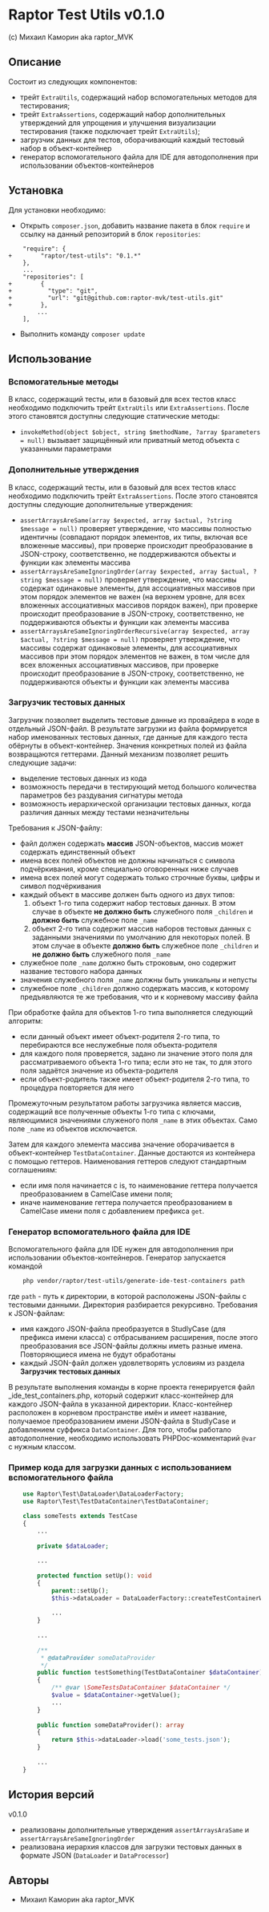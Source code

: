 # Raptor Test Utils v0.1.0

(c) Михаил Каморин aka raptor_MVK

## Описание

Состоит из следующих компонентов:
 - трейт `ExtraUtils`, содержащий набор вспомогательных методов для тестирования;
 - трейт `ExtraAssertions`, содержащий набор дополнительных утверждений для упрощения и улучшения визуализации
   тестирования (также подключает трейт `ExtraUtils`);
 - загрузчик данных для тестов, оборачивающий каждый тестовый набор в объект-контейнер
 - генератор вспомогательного файла для IDE для автодополнения при использовании объектов-контейнеров

## Установка

Для установки необходимо:

- Открыть `composer.json`, добавить название пакета в блок `require` и ссылку на данный репозиторий в блок
`repositories`:

```
    "require": {
+        "raptor/test-utils": "0.1.*"
    },
    ...
    "repositories": [
+        {
+          "type": "git",
+          "url": "git@github.com:raptor-mvk/test-utils.git"
+        },
        ...
    ],
```

- Выполнить команду `composer update`


## Использование

### Вспомогательные методы

В класс, содержащий тесты, или в базовый для всех тестов класс необходимо подключить трейт `ExtraUtils` или
`ExtraAssertions`. После этого становятся доступны следующие статические методы:

 - `invokeMethod(object $object, string $methodName, ?array $parameters = null)` вызывает защищённый или приватный метод
    объекта с указанными параметрами

### Дополнительные утверждения

В класс, содержащий тесты, или в базовый для всех тестов класс необходимо подключить трейт `ExtraAssertions`. После
этого становятся доступны следующие дополнительные утверждения:

 - `assertArraysAreSame(array $expected, array $actual, ?string $message = null)` проверяет утверждение, что массивы
    полностью идентичны (совпадают порядок элементов, их типы, включая все вложенные массивы), при проверке происходит
    преобразование в JSON-строку, соответственно, не поддерживаются объекты и функции как элементы массива
 - `assertArraysAreSameIgnoringOrder(array $expected, array $actual, ?string $message = null)` проверяет утверждение,
    что массивы содержат одинаковые элементы, для ассоциативных массивов при этом порядок элементов не важен (на верхнем
    уровне, для всех вложенных ассоциативных массивов порядок важен), при проверке происходит преобразование в
    JSON-строку, соответственно, не поддерживаются объекты и функции как элементы массива
 - `assertArraysAreSameIgnoringOrderRecursive(array $expected, array $actual, ?string $message = null)` проверяет
    утверждение, что массивы содержат одинаковые элементы, для ассоциативных массивов при этом порядок элементов не
    важен, в том числе для всех вложенных ассоциативных массивов, при проверке происходит преобразование в JSON-строку,
    соответственно, не поддерживаются объекты и функции как элементы массива

### Загрузчик тестовых данных

Загрузчик позволяет выделить тестовые данные из провайдера в коде в отдельный JSON-файл. В результате загрузки из файла
формируется набор именованных тестовых данных, где данные для каждого теста обёрнуты в объект-контейнер. Значения
конкретных полей из файла возвращаются геттерами. Данный механизм позволяет решить следующие задачи:
 - выделение тестовых данных из кода
 - возможность передачи в тестирующий метод большого количества параметров без раздувания сигнатуры метода
 - возможность иерархической организации тестовых данных, когда различия данных между тестами незначительны

Требования к JSON-файлу:
 - файл должен содержать **массив** JSON-объектов, массив может содержать единственный объект
 - имена всех полей объектов не должны начинаться с символа подчёркивания, кроме специально оговоренных ниже случаев
 - имена всех полей могут содержать только строчные буквы, цифры и символ подчёркивания
 - каждый объект в массиве должен быть одного из двух типов:
     1. объект 1-го типа содержит набор тестовых данных. В этом случае в объекте **не должно быть** служебного поля
        `_children` и **должно быть** служебное поле `_name`
     2. объект 2-го типа содержит массив наборов тестовых данных с заданными значениями по умолчанию для некоторых
        полей. В этом случае в объекте **должно быть** служебное поле `_children` и **не должно быть** служебного поля
        `_name`
 - служебное поле `_name` должно быть строковым, оно содержит название тестового набора данных
 - значения служебного поля `_name` должны быть уникальны и непусты
 - служебное поле `_children` должно содержать массив, к которому предъявляются те же требования, что и к корневому
   массиву файла

При обработке файла для объектов 1-го типа выполняется следующий алгоритм:
 - если данный объект имеет объект-родителя 2-го типа, то перебираются все неслужебные поля объекта-родителя
 - для каждого поля проверяется, задано ли значение этого поля для рассматриваемого объекта 1-го типа; если это не так,
   то для этого поля задаётся значение из объекта-родителя
 - если объект-родитель также имеет объект-родителя 2-го типа, то процедура повторяется для него
 
Промежуточным результатом работы загрузчика является массив, содержащий все полученные объекты 1-го типа с ключами,
являющимися значениями служеного поля `_name` в этих объектах. Само поле `_name` из объектов исключается.

Затем для каждого элемента массива значение оборачивается в объект-контейнер `TestDataContainer`. Данные
достаются из контейнера с помощью геттеров. Наименования геттеров следуют стандартным соглашениям:
 - если имя поля начинается с is, то наименование геттера получается преобразованием в CamelCase имени поля;
 - иначе наименование геттера получается преобразованием в CamelCase имени поля с добавлением префикса `get`.

### Генератор вспомогательного файла для IDE

Вспомогательного файла для IDE нужен для автодополнения при использовании объектов-контейнеров. Генератор запускается
командой

```bash
    php vendor/raptor/test-utils/generate-ide-test-containers path
```

где `path` - путь к директории, в которой расположены JSON-файлы с тестовыми данными. Директория разбирается рекурсивно.
Требования к JSON-файлам:
 - имя каждого JSON-файла преобразуется в StudlyCase (для префикса имени класса) с отбрасыванием расширения, после этого
   преобразования все JSON-файлы должны иметь разные имена. Повторяющиеся имена не будут обработаны
 - каждый JSON-файл должен удовлетворять условиям из раздела **Загрузчик тестовых данных**

В результате выполнения команды в корне проекта генерируется файл _ide_test_containers.php, который содержит
класс-контейнер для каждого JSON-файла в указанной директории. Класс-контейнер расположен в корневом пространстве имён
и имеет название, получаемое преобразованием имени JSON-файла в StudlyCase и добавлением суффикса `DataContainer`. Для
того, чтобы работало автодополнение, необходимо использовать PHPDoc-комментарий `@var` с нужным классом.

### Пример кода для загрузки данных с использованием вспомогательного файла

```php
    use Raptor\Test\DataLoader\DataLoaderFactory;
    use Raptor\Test\TestDataContainer\TestDataContainer;

    class someTests extends TestCase
    {
        ...
        
        private $dataLoader;
        
        ...
        
        protected function setUp(): void
        {
            parent::setUp();
            $this->dataLoader = DataLoaderFactory::createTestContainerWrapperDataLoader();
            
            ...
        }
        
        ...
        
        /**
         * @dataProvider someDataProvider
         */
        public function testSomething(TestDataContainer $dataContainer): void
        {
            /** @var \SomeTestsDataContainer $dataContainer */
            $value = $dataContainer->getValue();
            ...
        }
        
        public function someDataProvider(): array
        {
            return $this->dataLoader->load('some_tests.json'); 
        }
        
        ...
    }
```

## История версий

v0.1.0

- реализованы дополнительные утверждения `assertArraysAraSame` и `assertArraysAreSameIgnoringOrder`
- реализована иерархия классов для загрузки тестовых данных в формате JSON (`DataLoader` и `DataProcessor`)

## Авторы

- Михаил Каморин aka raptor_MVK
